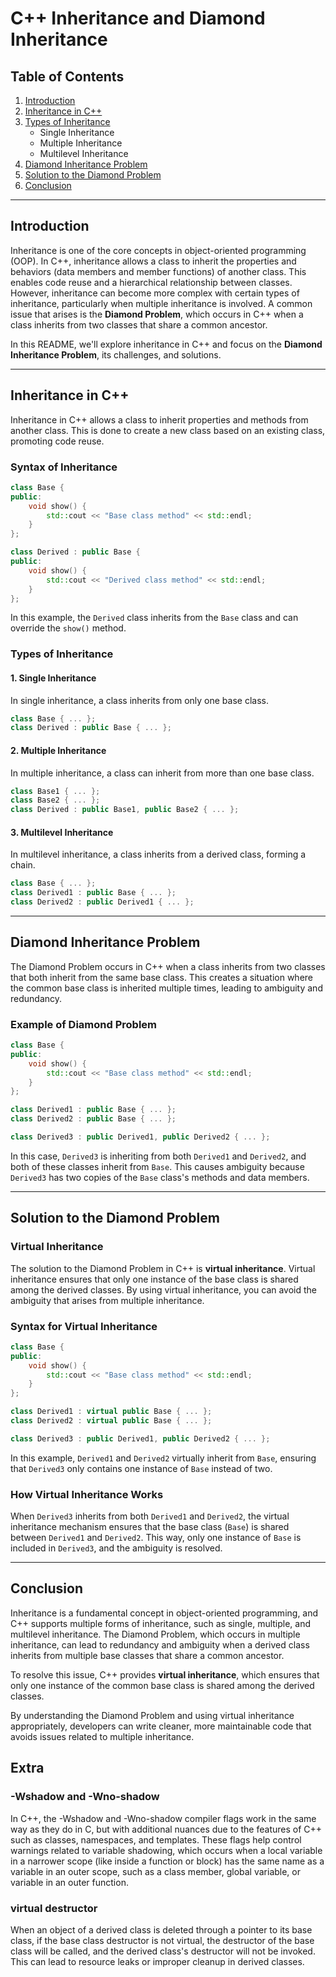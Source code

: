 # C++ Inheritance and Diamond Inheritance

## Table of Contents
1. [Introduction](#introduction)
2. [Inheritance in C++](#inheritance-in-c)
3. [Types of Inheritance](#types-of-inheritance)
   - Single Inheritance
   - Multiple Inheritance
   - Multilevel Inheritance
4. [Diamond Inheritance Problem](#diamond-inheritance-problem)
5. [Solution to the Diamond Problem](#solution-to-the-diamond-problem)
6. [Conclusion](#conclusion)

---

## Introduction

Inheritance is one of the core concepts in object-oriented programming (OOP). In C++, inheritance allows a class to inherit the properties and behaviors (data members and member functions) of another class. This enables code reuse and a hierarchical relationship between classes. However, inheritance can become more complex with certain types of inheritance, particularly when multiple inheritance is involved. A common issue that arises is the **Diamond Problem**, which occurs in C++ when a class inherits from two classes that share a common ancestor.

In this README, we'll explore inheritance in C++ and focus on the **Diamond Inheritance Problem**, its challenges, and solutions.

---

## Inheritance in C++

Inheritance in C++ allows a class to inherit properties and methods from another class. This is done to create a new class based on an existing class, promoting code reuse.

### Syntax of Inheritance

```cpp
class Base {
public:
    void show() {
        std::cout << "Base class method" << std::endl;
    }
};

class Derived : public Base {
public:
    void show() {
        std::cout << "Derived class method" << std::endl;
    }
};
```

In this example, the `Derived` class inherits from the `Base` class and can override the `show()` method.

### Types of Inheritance

#### 1. **Single Inheritance**

In single inheritance, a class inherits from only one base class.

```cpp
class Base { ... };
class Derived : public Base { ... };
```

#### 2. **Multiple Inheritance**

In multiple inheritance, a class can inherit from more than one base class.

```cpp
class Base1 { ... };
class Base2 { ... };
class Derived : public Base1, public Base2 { ... };
```

#### 3. **Multilevel Inheritance**

In multilevel inheritance, a class inherits from a derived class, forming a chain.

```cpp
class Base { ... };
class Derived1 : public Base { ... };
class Derived2 : public Derived1 { ... };
```

---

## Diamond Inheritance Problem

The Diamond Problem occurs in C++ when a class inherits from two classes that both inherit from the same base class. This creates a situation where the common base class is inherited multiple times, leading to ambiguity and redundancy.

### Example of Diamond Problem

```cpp
class Base {
public:
    void show() {
        std::cout << "Base class method" << std::endl;
    }
};

class Derived1 : public Base { ... };
class Derived2 : public Base { ... };

class Derived3 : public Derived1, public Derived2 { ... };
```

In this case, `Derived3` is inheriting from both `Derived1` and `Derived2`, and both of these classes inherit from `Base`. This causes ambiguity because `Derived3` has two copies of the `Base` class's methods and data members.

---

## Solution to the Diamond Problem

### Virtual Inheritance

The solution to the Diamond Problem in C++ is **virtual inheritance**. Virtual inheritance ensures that only one instance of the base class is shared among the derived classes. By using virtual inheritance, you can avoid the ambiguity that arises from multiple inheritance.

### Syntax for Virtual Inheritance

```cpp
class Base {
public:
    void show() {
        std::cout << "Base class method" << std::endl;
    }
};

class Derived1 : virtual public Base { ... };
class Derived2 : virtual public Base { ... };

class Derived3 : public Derived1, public Derived2 { ... };
```

In this example, `Derived1` and `Derived2` virtually inherit from `Base`, ensuring that `Derived3` only contains one instance of `Base` instead of two.

### How Virtual Inheritance Works

When `Derived3` inherits from both `Derived1` and `Derived2`, the virtual inheritance mechanism ensures that the base class (`Base`) is shared between `Derived1` and `Derived2`. This way, only one instance of `Base` is included in `Derived3`, and the ambiguity is resolved.

---

## Conclusion

Inheritance is a fundamental concept in object-oriented programming, and C++ supports multiple forms of inheritance, such as single, multiple, and multilevel inheritance. The Diamond Problem, which occurs in multiple inheritance, can lead to redundancy and ambiguity when a derived class inherits from multiple base classes that share a common ancestor.

To resolve this issue, C++ provides **virtual inheritance**, which ensures that only one instance of the common base class is shared among the derived classes.

By understanding the Diamond Problem and using virtual inheritance appropriately, developers can write cleaner, more maintainable code that avoids issues related to multiple inheritance.


## Extra
### -Wshadow and -Wno-shadow
In C++, the -Wshadow and -Wno-shadow compiler flags work in the same way as they do in C, but with additional nuances due to the features of C++ such as classes, namespaces, and templates. These flags help control warnings related to variable shadowing, which occurs when a local variable in a narrower scope (like inside a function or block) has the same name as a variable in an outer scope, such as a class member, global variable, or variable in an outer function.
### virtual destructor
When an object of a derived class is deleted through a pointer to its base class, if the base class destructor is not virtual, the destructor of the base class will be called, and the derived class's destructor will not be invoked. This can lead to resource leaks or improper cleanup in derived classes.